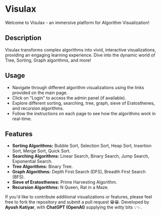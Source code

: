 # Visulax

Welcome to Visulax - an immersive platform for Algorithm Visualization!

## Description

Visulax transforms complex algorithms into vivid, interactive visualizations, providing an engaging learning experience. Dive into the dynamic world of Tree, Sorting, Graph algorithms, and more!

## Usage

- Navigate through different algorithm visualizations using the links provided on the main page.
- Click on "Login" to access the admin panel (if available).
- Explore different sorting, searching, tree, graph, sieve of Eratosthenes, and recursion algorithms.
- Follow the instructions on each page to see how the algorithms work in real-time.

## Features

- **Sorting Algorithms:** Bubble Sort, Selection Sort, Heap Sort, Insertion Sort, Merge Sort, Quick Sort.
- **Searching Algorithms:** Linear Search, Binary Search, Jump Search, Exponential Search.
- **Tree Algorithms:** Binary Tree.
- **Graph Algorithms:** Depth First Search (DFS), Breadth First Search (BFS).
- **Sieve of Eratosthenes:** Prime Harvesting Algorithm.
- **Recursion Algorithms:** N Queen, Rat in a Maze.


If you'd like to contribute additional visualizations or features, please feel free to fork the repository and submit a pull request 😁😁.
Developed by **Ayush Katiyar**, with **ChatGPT (OpenAI)** supplying the witty bits 💡✨.

